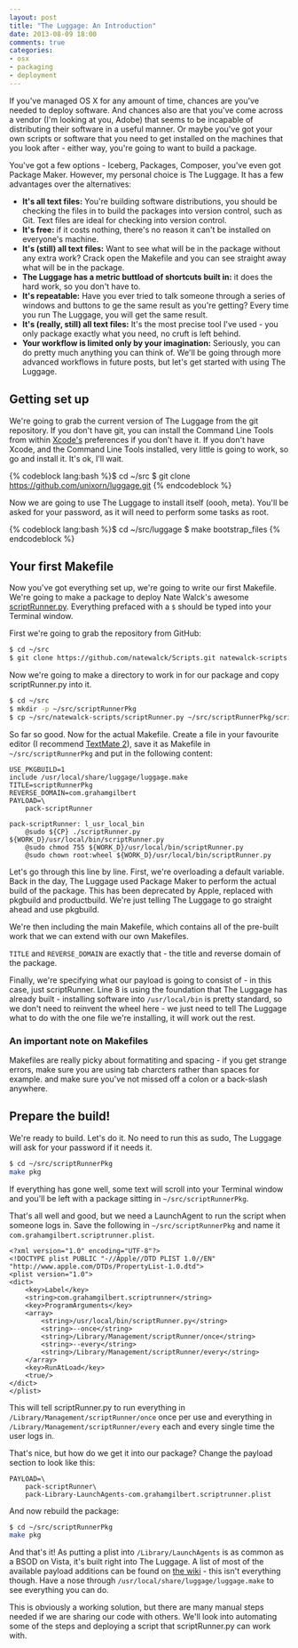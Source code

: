 ```yaml
---
layout: post
title: "The Luggage: An Introduction"
date: 2013-08-09 18:00
comments: true
categories: 
- osx
- packaging
- deployment
---
```

If you've managed OS X for any amount of time, chances are you've needed to deploy software. And chances also are that you've come across a vendor (I'm looking at you, Adobe) that seems to be incapable of distributing their software in a useful manner. Or maybe you've got your own scripts or software that you need to get installed on the machines that you look after - either way, you're going to want to build a package.

You've got a few options - Iceberg, Packages, Composer, you've even got Package Maker. However, my personal choice is The Luggage. It has a few advantages over the alternatives:

* __It's all text files:__ You're building software distributions, you should be checking the files in to build the packages into version control, such as Git. Text files are ideal for checking into version control.
*  __It's free:__ if it costs nothing, there's no reason it can't be installed on everyone's machine.
* __It's (still) all text files:__ Want to see what will be in the package without any extra work? Crack open the Makefile and you can see straight away what will be in the package.
* __The Luggage has a metric buttload of shortcuts built in:__ it does the hard work, so you don't have to.
* __It's repeatable:__ Have you ever tried to talk someone through a series of windows and buttons to ge the same result as you're getting? Every time you run The Luggage, you will get the same result.
* __It's (really, still) all text files:__ It's the most precise tool I've used - you only package exactly what you need, no cruft is left behind.
* __Your workflow is limited only by your imagination:__ Seriously, you can do pretty much anything you can think of. We'll be going through more advanced workflows in future posts, but let's get started with using The Luggage.<!--more-->

## Getting set up

We're going to grab the current version of The Luggage from the git repository. If you don't have git, you can install the Command Line Tools from within [Xcode's](https://itunes.apple.com/gb/app/xcode/id497799835?mt=12) preferences if you don't have it. If you don't have Xcode, and the Command Line Tools installed, very little is going to work, so go and install it. It's ok, I'll wait.

{% codeblock lang:bash %}$ cd ~/src
$ git clone https://github.com/unixorn/luggage.git
{% endcodeblock %}

Now we are going to use The Luggage to install itself (oooh, meta). You'll be asked for your password, as it will need to perform some tasks as root.

{% codeblock lang:bash %}$ cd ~/src/luggage
$ make bootstrap_files
{% endcodeblock %}

## Your first Makefile

Now you've got everything set up, we're going to write our first Makefile. We're going to make a package to deploy Nate Walck's awesome [scriptRunner.py](https://github.com/natewalck/Scripts/blob/master/scriptRunner.py). Everything prefaced with a ``$`` should be typed into your Terminal window.

First we're going to grab the repository from GitHub:

``` bash
$ cd ~/src
$ git clone https://github.com/natewalck/Scripts.git natewalck-scripts
```

Now we're going to make a directory to work in for our package and copy scriptRunner.py into it.

``` bash
$ cd ~/src
$ mkdir -p ~/src/scriptRunnerPkg
$ cp ~/src/natewalck-scripts/scriptRunner.py ~/src/scriptRunnerPkg/scriptRunner.py
```

So far so good. Now for the actual Makefile. Create a file in your favourite editor (I recommend [TextMate 2](http://macromates.com/download)), save it as Makefile in ``~/src/scriptRunnerPkg`` and put in the following content:

```
USE_PKGBUILD=1
include /usr/local/share/luggage/luggage.make
TITLE=scriptRunnerPkg
REVERSE_DOMAIN=com.grahamgilbert
PAYLOAD=\
	pack-scriptRunner

pack-scriptRunner: l_usr_local_bin
	@sudo ${CP} ./scriptRunner.py ${WORK_D}/usr/local/bin/scriptRunner.py
	@sudo chmod 755 ${WORK_D}/usr/local/bin/scriptRunner.py
	@sudo chown root:wheel ${WORK_D}/usr/local/bin/scriptRunner.py
```

Let's go through this line by line. First, we're overloading a default variable. Back in the day, The Luggage used Package Maker to perform the actual build of the package. This has been deprecated by Apple, replaced with pkgbuild and productbuild. We're just telling The Luggage to go straight ahead and use pkgbuild.

We're then including the main Makefile, which contains all of the pre-built work that we can extend with our own Makefiles. 

``TITLE`` and ``REVERSE_DOMAIN`` are exactly that - the title and reverse domain of the package.

Finally, we're specifying what our payload is going to consist of - in this case, just scriptRunner. Line 8 is using the foundation that The Luggage has already built - installing software into ``/usr/local/bin`` is pretty standard, so we don't need to reinvent the wheel here - we just need to tell The Luggage what to do with the one file we're installing, it will work out the rest.

### An important note on Makefiles
Makefiles are really picky about formatiting and spacing - if you get strange errors, make sure you are using tab charcters rather than spaces for example. and make sure you've not missed off a colon or a back-slash anywhere.

## Prepare the build!
We're ready to build. Let's do it. No need to run this as sudo, The Luggage will ask for your password if it needs it.

``` bash
$ cd ~/src/scriptRunnerPkg
make pkg
```

If everything has gone well, some text will scroll into your Terminal window and you'll be left with a package sitting in ``~/src/scriptRunnerPkg``.

That's all well and good, but we need a LaunchAgent to run the script when someone logs in. Save the following in ``~/src/scriptRunnerPkg`` and name it ``com.grahamgilbert.scriptrunner.plist``.

```
<?xml version="1.0" encoding="UTF-8"?>
<!DOCTYPE plist PUBLIC "-//Apple//DTD PLIST 1.0//EN" "http://www.apple.com/DTDs/PropertyList-1.0.dtd">
<plist version="1.0">
<dict>
	<key>Label</key>
	<string>com.grahamgilbert.scriptrunner</string>
	<key>ProgramArguments</key>
	<array>
		<string>/usr/local/bin/scriptRunner.py</string>
		<string>--once</string>
		<string>/Library/Management/scriptRunner/once</string>
		<string>--every</string>
		<string>/Library/Management/scriptRunner/every</string>
	</array>
	<key>RunAtLoad</key>
	<true/>
</dict>
</plist>
```

This will tell scriptRunner.py to run everything in ``/Library/Management/scriptRunner/once`` once per use and everything in ``/Library/Management/scriptRunner/every`` each and every single time the user logs in.

That's nice, but how do we get it into our package? Change the payload section to look like this:

```
PAYLOAD=\
	pack-scriptRunner\
	pack-Library-LaunchAgents-com.grahamgilbert.scriptrunner.plist
```

And now rebuild the package:

``` bash
$ cd ~/src/scriptRunnerPkg
make pkg
```

And that's it! As putting a plist into ``/Library/LaunchAgents`` is as common as a BSOD on Vista, it's built right into The Luggage. A list of most of the available payload additions can be found on [the wiki](https://github.com/unixorn/luggage/wiki) - this isn't everything though. Have a nose through ``/usr/local/share/luggage/luggage.make`` to see everything you can do.

This is obviously a working solution, but there are many manual steps needed if we are sharing our code with others. We'll look into automating some of the steps and deploying a script that scriptRunner.py can work with.